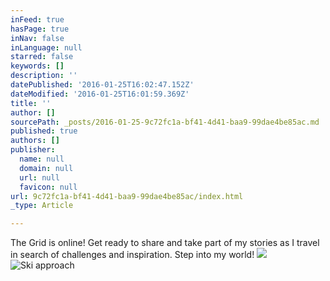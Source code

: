```yaml
---
inFeed: true
hasPage: true
inNav: false
inLanguage: null
starred: false
keywords: []
description: ''
datePublished: '2016-01-25T16:02:47.152Z'
dateModified: '2016-01-25T16:01:59.369Z'
title: ''
author: []
sourcePath: _posts/2016-01-25-9c72fc1a-bf41-4d41-baa9-99dae4be85ac.md
published: true
authors: []
publisher:
  name: null
  domain: null
  url: null
  favicon: null
url: 9c72fc1a-bf41-4d41-baa9-99dae4be85ac/index.html
_type: Article

---
```

The Grid is online! Get ready to share and take part of my stories as I travel in search of challenges and inspiration. Step into my world!
![](https://the-grid-user-content.s3-us-west-2.amazonaws.com/214a6748-4d1f-45a9-b432-13a9a5e2262e.jpg)
![Ski approach ](https://s3-us-west-2.amazonaws.com/the-grid-img/p/b6a3720d4cd2020cb94000906ab6154aa2d6e270.jpg)